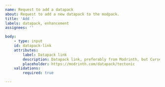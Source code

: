 ```yaml
---
name: Request to add a datapack
about: Request to add a new datapack to the modpack.
title: 'Add '
labels: datapack, enhancement
assignees: ''

body:
	- type: input
	id: datapack-link
	attributes:
		label: Datapack link
		description: Datapack link, preferably from Modrinth, but CurseForge is allowed if there's no Modrinth version.
		placeholder: https://modrinth.com/datapack/tectonic
	validations:
		required: true

---
```

